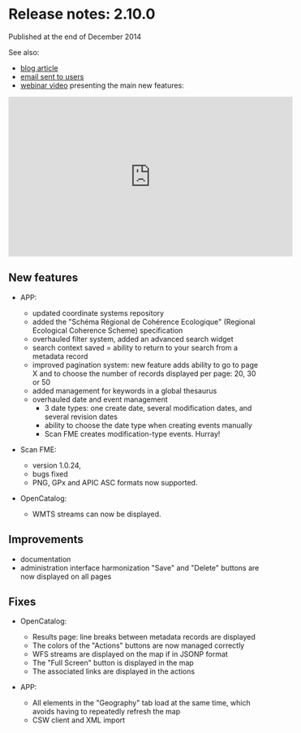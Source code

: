 # Release notes: 2.10.0

Published at the end of December 2014

See also:
* [blog article](http://blog.isogeo.com/avec-isogeo-2-10-la-fin-du-cache-cache-des-donnees)
* [email sent to users](http://us4.campaign-archive1.com/?u=256352d96aabf0dec0ee32d84&id=45f2788b69)
* [webinar video](http://youtu.be/1BTwZqii0EY) presenting the main new features:

<iframe width="560" height="315" src="https://www.youtube.com/embed/1BTwZqii0EY" frameborder="0" allowfullscreen></iframe>

## New features

* APP:
	* updated coordinate systems repository
	* added the "Schéma Régional de Cohérence Ecologique" (Regional Ecological Coherence Scheme) specification
	* overhauled filter system, added an advanced search widget
	* search context saved = ability to return to your search from a metadata record
	* improved pagination system: new feature adds ability to go to page X and to choose the number of records displayed per page: 20, 30 or 50
	* added management for keywords in a global thesaurus
	* overhauled date and event management
		* 3 date types: one create date, several modification dates, and several revision dates
		* ability to choose the date type when creating events manually
		* Scan FME creates modification-type events. Hurray!

* Scan FME:
	* version 1.0.24,
	* bugs fixed
	* PNG, GPx and APIC ASC formats now supported.

* OpenCatalog:
	* WMTS streams can now be displayed.

## Improvements

* documentation
* administration interface harmonization "Save" and "Delete" buttons are now displayed on all pages

## Fixes

* OpenCatalog:
	* Results page: line breaks between metadata records are displayed
	* The colors of the "Actions" buttons are now managed correctly
	* WFS streams are displayed on the map if in JSONP format
	* The "Full Screen" button is displayed in the map
	* The associated links are displayed in the actions

* APP:
	* All elements in the "Geography" tab load at the same time, which avoids having to repeatedly refresh the map
	* CSW client and XML import

